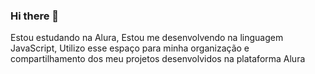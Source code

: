 ### Hi there 👋

Estou estudando na Alura, 
Estou me desenvolvendo na linguagem JavaScript, 
Utilizo esse espaço para minha organização e compartilhamento dos meu projetos desenvolvidos na plataforma Alura

<!--
**Feggz/Feggz** is a ✨ _special_ ✨ repository because its `README.md` (this file) appears on your GitHub profile.


 ![<div style="padding-top:75.000%;position:relative;"><iframe src="https://gifer.com/embed/8ChQ" width="100%" height="100%" style='position:absolute;top:0;left:0;' frameBorder="0" allowFullScreen></iframe></div><p><a href="https://gifer.com">através de GIFER</a></p>](link)
